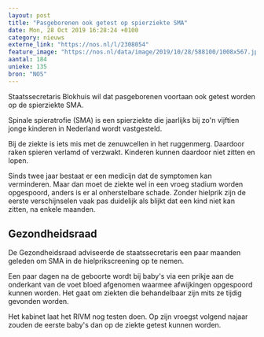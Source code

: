 ```yaml
---
layout: post
title: "Pasgeborenen ook getest op spierziekte SMA"
date: Mon, 28 Oct 2019 16:28:24 +0100
category: nieuws
externe_link: "https://nos.nl/l/2308054"
feature_image: "https://nos.nl/data/image/2019/10/28/588100/1008x567.jpg"
aantal: 184
unieke: 135
bron: "NOS"
---
```


<p>Staatssecretaris Blokhuis wil dat pasgeborenen voortaan ook getest worden op de spierziekte SMA.</p>
<p>Spinale spieratrofie (SMA) is een spierziekte die jaarlijks bij zo'n vijftien jonge kinderen in Nederland wordt vastgesteld.</p>
<p>Bij de ziekte is iets mis met de zenuwcellen in het ruggenmerg. Daardoor raken spieren verlamd of verzwakt. Kinderen kunnen daardoor niet zitten en lopen.</p>
<p>Sinds twee jaar bestaat er een medicijn dat de symptomen kan verminderen. Maar dan moet de ziekte wel in een vroeg stadium worden opgespoord, anders is er al onherstelbare schade. Zonder hielprik zijn de eerste verschijnselen vaak pas duidelijk als blijkt dat een kind niet kan zitten, na enkele maanden.</p>
<h2>Gezondheidsraad</h2>
<p>De Gezondheidsraad adviseerde de staatssecretaris een paar maanden geleden om SMA in de hielprikscreening op te nemen.</p>
<p>Een paar dagen na de geboorte wordt bij baby's via een prikje aan de onderkant van de voet bloed afgenomen waarmee afwijkingen opgespoord kunnen worden. Het gaat om ziekten die behandelbaar zijn mits ze tijdig gevonden worden.</p>
<p>Het kabinet laat het RIVM nog testen doen. Op zijn vroegst volgend najaar zouden de eerste baby's dan op de ziekte getest kunnen worden.</p>
